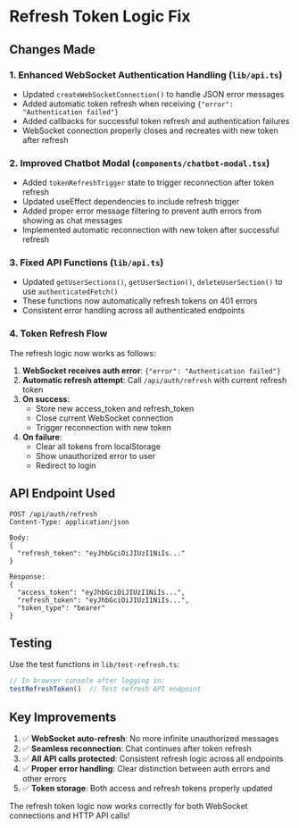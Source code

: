 # Refresh Token Logic Fix

## Changes Made

### 1. Enhanced WebSocket Authentication Handling (`lib/api.ts`)

- Updated `createWebSocketConnection()` to handle JSON error messages
- Added automatic token refresh when receiving `{"error": "Authentication failed"}`
- Added callbacks for successful token refresh and authentication failures
- WebSocket connection properly closes and recreates with new token after refresh

### 2. Improved Chatbot Modal (`components/chatbot-modal.tsx`)

- Added `tokenRefreshTrigger` state to trigger reconnection after token refresh
- Updated useEffect dependencies to include refresh trigger
- Added proper error message filtering to prevent auth errors from showing as chat messages
- Implemented automatic reconnection with new token after successful refresh

### 3. Fixed API Functions (`lib/api.ts`)

- Updated `getUserSections()`, `getUserSection()`, `deleteUserSection()` to use `authenticatedFetch()`
- These functions now automatically refresh tokens on 401 errors
- Consistent error handling across all authenticated endpoints

### 4. Token Refresh Flow

The refresh logic now works as follows:

1. **WebSocket receives auth error**: `{"error": "Authentication failed"}`
2. **Automatic refresh attempt**: Call `/api/auth/refresh` with current refresh token
3. **On success**: 
   - Store new access_token and refresh_token
   - Close current WebSocket connection
   - Trigger reconnection with new token
4. **On failure**:
   - Clear all tokens from localStorage
   - Show unauthorized error to user
   - Redirect to login

## API Endpoint Used

```
POST /api/auth/refresh
Content-Type: application/json

Body:
{
  "refresh_token": "eyJhbGciOiJIUzI1NiIs..."
}

Response:
{
  "access_token": "eyJhbGciOiJIUzI1NiIs...",
  "refresh_token": "eyJhbGciOiJIUzI1NiIs...",
  "token_type": "bearer"
}
```

## Testing

Use the test functions in `lib/test-refresh.ts`:

```javascript
// In browser console after logging in:
testRefreshToken()  // Test refresh API endpoint
```

## Key Improvements

1. ✅ **WebSocket auto-refresh**: No more infinite unauthorized messages
2. ✅ **Seamless reconnection**: Chat continues after token refresh
3. ✅ **All API calls protected**: Consistent refresh logic across all endpoints
4. ✅ **Proper error handling**: Clear distinction between auth errors and other errors
5. ✅ **Token storage**: Both access and refresh tokens properly updated

The refresh token logic now works correctly for both WebSocket connections and HTTP API calls!
